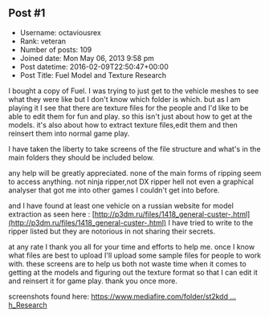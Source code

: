 ## Post #1
- Username: octaviousrex
- Rank: veteran
- Number of posts: 109
- Joined date: Mon May 06, 2013 9:58 pm
- Post datetime: 2016-02-09T22:50:47+00:00
- Post Title: Fuel Model and Texture Research

I bought a copy of Fuel. I was trying to just get to the vehicle meshes to see what they were like but I don't know which folder is which. but as I am playing it I see that there are texture files for the people and I'd like to be able to edit them for fun and play. so this isn't just about how to get at the models. it's also about how to extract texture files,edit them and then reinsert them into normal game play.

 I have taken the liberty to take screens of the file structure and what's in the main folders they should be included below. 

 any help will be greatly appreciated. none of the main forms of ripping seem to access anything. not ninja ripper,not DX ripper hell not even a graphical analyser that got me into other games I couldn't get into before.

 and I have found at least one vehicle on a russian website for model extraction as seen here : [http://p3dm.ru/files/1418_general-custer-.html](http://p3dm.ru/files/1418_general-custer-.html) I have tried to write to the ripper listed but they are notorious in not sharing their secrets.

 at any rate I thank you all for your time and efforts to help me. once I know what files are best to upload I'll upload some sample files for people to work with. these screens are to help us both not waste time when it comes to getting at the models and figuring out the texture format so that I can edit it and reinsert it for game play. thank you once more.

 screenshots found here: [https://www.mediafire.com/folder/st2kdd ... h_Research](https://www.mediafire.com/folder/st2kddapjhg6s/Fuel_Mesh_Research)
